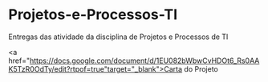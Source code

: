 # Projetos-e-Processos-TI
Entregas das atividade da disciplina de Projetos e Processos de TI

<a href="https://docs.google.com/document/d/1EU082bWbwCvHDOt6_Rs0AAK5TzR0OdTy/edit?rtpof=true"target="_blank">Carta do Projeto</a>
